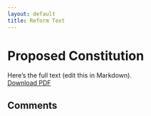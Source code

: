 ```yaml
---
layout: default
title: Reform Text
---
```

# Proposed Constitution

Here’s the full text (edit this in Markdown).  
[Download PDF](/assets/reform.pdf)

## Comments
<script src="https://giscus.app/client.js"
        data-repo="dubdam/nueva-constitucion"
        data-repo-id="R_kgDOOAPiKQ"
        data-category="General"
        data-category-id="DIC_kwDOOAPiKc4CnYgG"
        data-mapping="pathname"
        data-strict="0"
        data-reactions-enabled="1"
        data-emit-metadata="0"
        data-input-position="bottom"
        data-theme="noborder_light"
        data-lang="es"
        crossorigin="anonymous"
        async>
</script>
